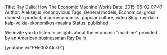 Title: Ray Dalio: How The Economic Machine Works
Date: 2015-06-02 07:47
Author: Aleksejus Kononovicius
Tags: General models, Economics, gross domestic product, macroeconomics, popular culture, video
Slug: ray-dalio-kaip-veikia-ekonomikos-masina
Status: published

We invite you to
listen to insights about the economic "machine" provided by an American
businessman [Ray Dalio](http://en.wikipedia.org/wiki/Ray_Dalio).

[youtube v="PHe0bXAIuk0"]
